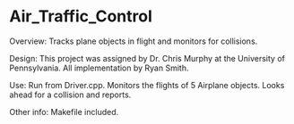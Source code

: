# Air_Traffic_Control
Overview: Tracks plane objects in flight and monitors for collisions.

Design: This project was assigned by Dr. Chris Murphy at the University of Pennsylvania. All implementation by Ryan Smith.

Use: Run from Driver.cpp. Monitors the flights of 5 Airplane objects. Looks ahead for a collision and reports.

Other info: Makefile included.
